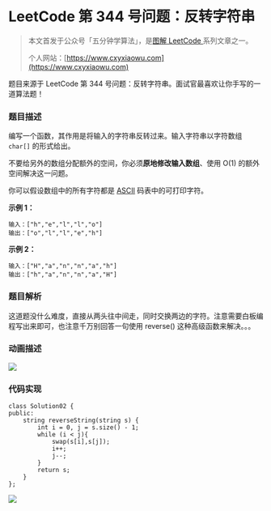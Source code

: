 # LeetCode 第 344 号问题：反转字符串

> 本文首发于公众号「五分钟学算法」，是[图解 LeetCode ](<https://github.com/MisterBooo/LeetCodeAnimation>)系列文章之一。
>
> 个人网站：[https://www.cxyxiaowu.com](https://www.cxyxiaowu.com)

题目来源于 LeetCode 第 344 号问题：反转字符串。面试官最喜欢让你手写的一道算法题！

### 题目描述

编写一个函数，其作用是将输入的字符串反转过来。输入字符串以字符数组 `char[]` 的形式给出。

不要给另外的数组分配额外的空间，你必须**原地修改输入数组**、使用 O(1) 的额外空间解决这一问题。

你可以假设数组中的所有字符都是 [ASCII](https://baike.baidu.com/item/ASCII) 码表中的可打印字符。

**示例 1：**

```
输入：["h","e","l","l","o"]
输出：["o","l","l","e","h"]
```

**示例 2：**

```
输入：["H","a","n","n","a","h"]
输出：["h","a","n","n","a","H"]
```

### 

### 题目解析

这道题没什么难度，直接从两头往中间走，同时交换两边的字符。注意需要白板编程写出来即可，也注意千万别回答一句使用 reverse() 这种高级函数来解决。。。

### 动画描述

![](<https://bucket-1257126549.cos.ap-guangzhou.myqcloud.com/blog/ariy2.gif>)

### 代码实现

```
class Solution02 {
public:
    string reverseString(string s) {
        int i = 0, j = s.size() - 1;
        while (i < j){
            swap(s[i],s[j]);
            i++;
            j--;
        }
        return s;
    }
};
```





![](https://blog-1257126549.cos.ap-guangzhou.myqcloud.com/blog/bksj7.png)